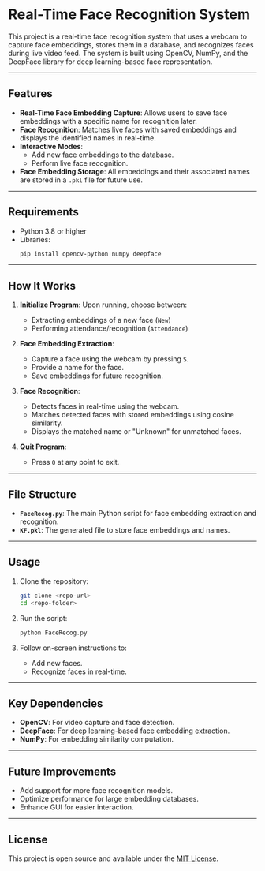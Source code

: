 # Real-Time Face Recognition System

This project is a real-time face recognition system that uses a webcam to capture face embeddings, stores them in a database, and recognizes faces during live video feed. The system is built using OpenCV, NumPy, and the DeepFace library for deep learning-based face representation.

---

## Features

- **Real-Time Face Embedding Capture**: Allows users to save face embeddings with a specific name for recognition later.
- **Face Recognition**: Matches live faces with saved embeddings and displays the identified names in real-time.
- **Interactive Modes**:
  - Add new face embeddings to the database.
  - Perform live face recognition.
- **Face Embedding Storage**: All embeddings and their associated names are stored in a `.pkl` file for future use.

---

## Requirements

- Python 3.8 or higher
- Libraries:
  ```bash
  pip install opencv-python numpy deepface
  ```

---

## How It Works

1. **Initialize Program**:
   Upon running, choose between:
   - Extracting embeddings of a new face (`New`)
   - Performing attendance/recognition (`Attendance`)

2. **Face Embedding Extraction**:
   - Capture a face using the webcam by pressing `S`.
   - Provide a name for the face.
   - Save embeddings for future recognition.

3. **Face Recognition**:
   - Detects faces in real-time using the webcam.
   - Matches detected faces with stored embeddings using cosine similarity.
   - Displays the matched name or "Unknown" for unmatched faces.

4. **Quit Program**:
   - Press `Q` at any point to exit.

---

## File Structure

- **`FaceRecog.py`**: The main Python script for face embedding extraction and recognition.
- **`KF.pkl`**: The generated file to store face embeddings and names.

---

## Usage

1. Clone the repository:
   ```bash
   git clone <repo-url>
   cd <repo-folder>
   ```

2. Run the script:
   ```bash
   python FaceRecog.py
   ```

3. Follow on-screen instructions to:
   - Add new faces.
   - Recognize faces in real-time.

---

## Key Dependencies

- **OpenCV**: For video capture and face detection.
- **DeepFace**: For deep learning-based face embedding extraction.
- **NumPy**: For embedding similarity computation.

---

## Future Improvements

- Add support for more face recognition models.
- Optimize performance for large embedding databases.
- Enhance GUI for easier interaction.

---

## License

This project is open source and available under the [MIT License](LICENSE).

